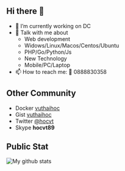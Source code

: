 ## Hi there 👋

- 🔭 I’m currently working on DC
- 💬 Talk with me about
  - Web development
  - Widows/Linux/Macos/Centos/Ubuntu
  - PHP/Go/Python/Js
  - New Technology
  - Mobile/PC/Laptop
- 📫 How to reach me: 🤙 0888830358 

## Other Community

- Docker [vuthaihoc](https://hub.docker.com/u/vuthaihoc)
- Gist [vuthaihoc](https://gist.github.com/vuthaihoc)
- Twitter [@hocvt](https://twitter.com/hocvt)
- Skype **hocvt89**

## Public Stat

![My github stats](https://github-readme-stats.vercel.app/api?username=vuthaihoc&show_icons=true&hide_border=true)

